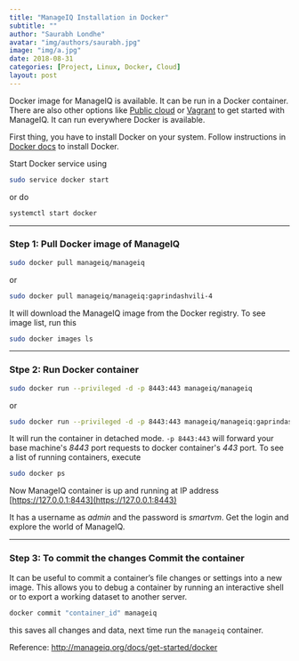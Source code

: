 ```yaml
---
title: "ManageIQ Installation in Docker"
subtitle: ""
author: "Saurabh Londhe"
avatar: "img/authors/saurabh.jpg"
image: "img/a.jpg"
date: 2018-08-31
categories: [Project, Linux, Docker, Cloud]
layout: post
---
```


Docker image for ManageIQ is available. It can be run in a Docker container. There are also other options like [Public cloud](http://manageiq.org/docs/get-started/cloud) or [Vagrant](http://manageiq.org/docs/get-started/vagrant) to get started with ManageIQ. It can run everywhere Docker is available.

First thing, you have to install Docker on your system. Follow instructions in [Docker docs](https://store.docker.com/search?type=edition&offering=community) to install Docker.

Start Docker service using

```sh
sudo service docker start
```

or do

```sh
systemctl start docker
```

---

### Step 1: Pull Docker image of ManageIQ

```sh
sudo docker pull manageiq/manageiq
```

or

```sh
sudo docker pull manageiq/manageiq:gaprindashvili-4
```

It will download the ManageIQ image from the Docker registry. To see image list, run this

```sh
sudo docker images ls
```

---

### Stpe 2: Run Docker container

```sh
sudo docker run --privileged -d -p 8443:443 manageiq/manageiq
```

or

```sh
sudo docker run --privileged -d -p 8443:443 manageiq/manageiq:gaprindashvili-4
```

It will run the container in detached mode. `-p 8443:443` will forward your base machine's _8443_ port requests to docker container's _443_ port. To see a list of running containers, execute

```sh
sudo docker ps
```

Now ManageIQ container is up and running at IP address [https://127.0.0.1:8443](https://127.0.0.1:8443)

It has a username as _admin_ and the password is _smartvm_. Get the login and explore the world of ManageIQ.

---

### Step 3: To commit the changes Commit the container

It can be useful to commit a container’s file changes or settings into a new image. This allows you to debug a container by running an interactive shell or to export a working dataset to another server.

```sh
docker commit "container_id" manageiq
```

this saves all changes and data, next time run the `manageiq` container.

Reference: http://manageiq.org/docs/get-started/docker
